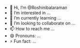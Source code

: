 - 👋 Hi, I’m @Roshinibalaraman
- 👀 I’m interested in ...
- 🌱 I’m currently learning ...
- 💞️ I’m looking to collaborate on ...
- 📫 How to reach me ...
- 😄 Pronouns: ...
- ⚡ Fun fact: ...

<!---
Roshinibalaraman/Roshinibalaraman is a ✨ special ✨ repository because its `README.md` (this file) appears on your GitHub profile.
You can click the Preview link to take a look at your changes.
--->
